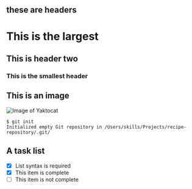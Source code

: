 ## these are headers
<h1>This is the largest</h1>
<h2>This is header two</h2>
<h3>This is the smallest header</h3>

## This is an image
![Image of Yaktocat](https://octodex.github.com/images/yaktocat.png)


```
$ git init
Initialized empty Git repository in /Users/skills/Projects/recipe-repository/.git/
```
## A task list

- [x] List syntax is required
- [x] This item is complete
- [ ] This item is not complete
